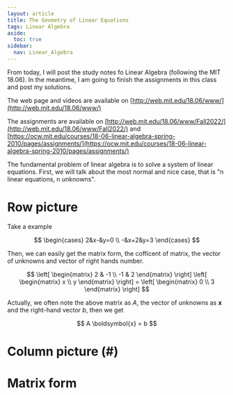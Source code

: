 ```yaml
---
layout: article
title: The Geometry of Linear Equations
tags: Linear Algebra
aside:
  toc: true
sidebar:
  nav: Linear_Algebra
---
```


From today, I will post the study notes fo Linear Algebra (following the MIT 18.06). In the meantime, I am going to finish the assignments in this class and post my solutions.

The web page and videos are available on [http://web.mit.edu/18.06/www/](http://web.mit.edu/18.06/www/)

The assignments are available on [http://web.mit.edu/18.06/www/Fall2022/](http://web.mit.edu/18.06/www/Fall2022/) and [https://ocw.mit.edu/courses/18-06-linear-algebra-spring-2010/pages/assignments/](https://ocw.mit.edu/courses/18-06-linear-algebra-spring-2010/pages/assignments/)

<!--more-->

The fundamental problem of linear algebra is to solve a system of linear equations. First, we will talk about the most normal and nice case, that is "n linear equations, n unknowns".

# Row picture

Take a example

<center>$$
\begin{cases}
2&x-&y=0 \\
-&x+2&y=3
\end{cases}
$$</center>

Then, we can easily get the matrix form, the cofficent of matrix, the vector of unknowns and vector of right hands number.

<center>$$
\left[
\begin{matrix}
2 & -1 \\
-1 & 2 
\end{matrix}
\right]
\left[
\begin{matrix}
x \\
y
\end{matrix}
\right]
=
\left[
\begin{matrix}
0 \\
3
\end{matrix}
\right]
$$</center>

Actually, we often note the above matrix as ${ A }$, the vector of unknowns as ${ \boldsymbol{x} }$  and the right-hand vector ${ b }$, then we get

<center>$$
A \boldsymbol{x} = b 
$$</center>

# Column picture (#)

# Matrix form